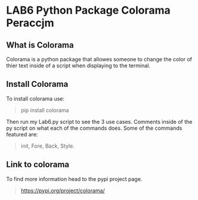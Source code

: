 # LAB6 Python Package Colorama Peraccjm
## What is Colorama

Colorama is a python package that allowes someone to change the color of thier text inside of a script when displaying to the terminal.

## Install Colorama

To install colorama use:
> pip install colorama

Then run my Lab6.py script to see the 3 use cases. Comments inside of the py script on what each of the commands does. Some of the commands featured are:

> init, Fore, Back, Style.

## Link to colorama

To find more information head to the pypi project page.

> https://pypi.org/project/colorama/

